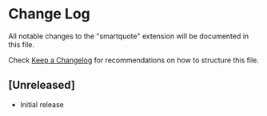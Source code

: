 # Change Log

All notable changes to the "smartquote" extension will be documented in this file.

Check [Keep a Changelog](http://keepachangelog.com/) for recommendations on how to structure this file.

## [Unreleased]

- Initial release